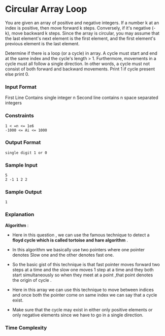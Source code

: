 # Circular Array Loop

You are given an array of positive and negative integers. If a number k at an index is positive, then
move forward k steps. Conversely, if it's negative (-k), move backward k steps. Since the array is
circular, you may assume that the last element's next element is the first element, and the first
element's previous element is the last element.

Determine if there is a loop (or a cycle) in array. A cycle must start and end at the same index and
the cycle's length > 1. Furthermore, movements in a cycle must all follow a single direction. In other
words, a cycle must not consist of both forward and backward movements. Print 1 if cycle present
else print 0.

### Input Format

First Line Contains single integer n Second line contains n space separated integers

### Constraints

```
1 < =n <= 1e6
-1000 <= Ai <= 1000
```

### Output Format

```
single digit 1 or 0
```

### Sample Input

```
5
2 -1 1 2 2
```

### Sample Output

```
1
```

### Explanation

**Algorithm** :

- Here in this question , we can use the famous technique to detect a **floyd cycle which is called tortoise and hare algorithm** .
- In this algorithm we basically use two pointers where one pointer
  denotes Slow one and the other denotes fast one.
- So the basic gist of this technique is that fast
  pointer moves forward two steps at a time and the slow one moves 1 step at a time and they both
  start simultaneously so when they meet at a point ,that point denotes the origin of cycle .

- Here in this array we can use this technique to move between indices and once both the pointer come on same index we can say that a cycle exist.

- Make sure that the cycle may exist in either only positive elements or only negative elements since we have to go in a single direction.

### Time Complexity
